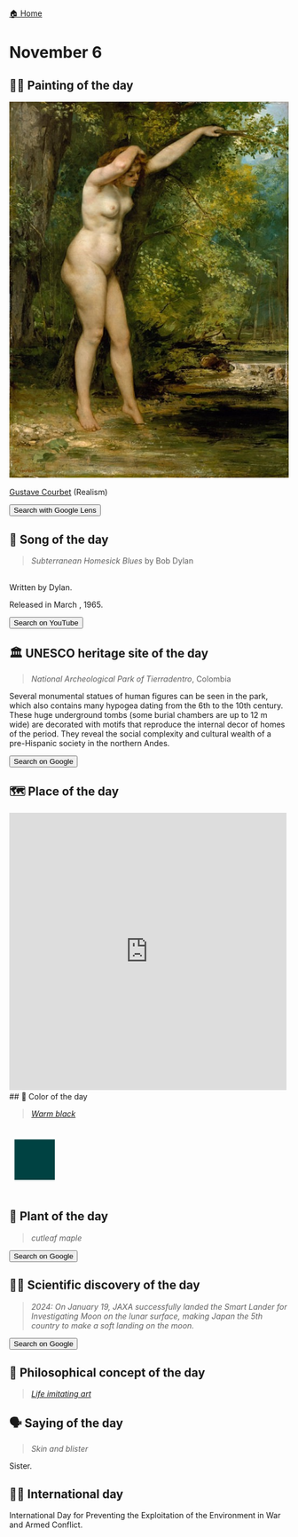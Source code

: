 
[🏠 Home](../../index.md)

# November 6

## 🧑‍🎨 Painting of the day

<img width="600" src="../img/Gustave_Courbet_5.jpg">

[Gustave Courbet](https://en.wikipedia.org/wiki/Gustave_Courbet) (Realism)

<button class="btn btn-success"
onclick=" window.open('https://lens.google.com/uploadbyurl?url=https://iretes.github.io/one-a-day/data/img/Gustave_Courbet_5.jpg','_blank')">
Search with Google Lens
</button>

## 🎼 Song of the day

> *Subterranean Homesick Blues*
by Bob Dylan

<br />Written by Dylan.

Released in March , 1965.

<button class="btn btn-success"
onclick=" window.open('http://www.youtube.com/search?q=Subterranean Homesick Blues by Bob Dylan','_blank')">
Search on YouTube
</button>

## 🏛️ UNESCO heritage site of the day

> *National Archeological Park of Tierradentro*, Colombia

<p>Several monumental statues of human figures can be seen in the park, which also contains many hypogea dating from the 6th to the 10th century. These huge underground tombs (some burial chambers are up to 12 m wide) are decorated with motifs that reproduce the internal decor of homes of the period. They reveal the social complexity and cultural wealth of a pre-Hispanic society in the northern Andes.</p>

<button class="btn btn-success"
onclick=" window.open('http://www.google.com/search?q=National Archeological Park of Tierradentro','_blank')">
Search on Google
</button>

## 🗺️ Place of the day

<iframe
src="https://www.mapcrunch.com"
name="mapcrunch"
width="500"
height="500"
allowTransparency="true"
scrolling="no"
frameborder="0"
>
</iframe>
## 🎨 Color of the day

> *[Warm black](https://en.wikipedia.org/wiki/Rich_black)*

<div style="color:#004242; font-size: 100px;">&#9632;</div>

## 🌿 Plant of the day

> *cutleaf maple*

<button class="btn btn-success"
onclick=" window.open('http://www.google.com/search?q=cutleaf maple','_blank')">
Search on Google
</button>

## 🧑‍🔬 Scientific discovery of the day

> *2024: On January 19, JAXA successfully landed the Smart Lander for Investigating Moon on the lunar surface, making Japan the 5th country to make a soft landing on the moon.*

<button class="btn btn-success"
onclick=" window.open('http://www.google.com/search?q=2024: On January 19, JAXA successfully landed the Smart Lander for Investigating Moon on the lunar surface, making Japan the 5th country to make a soft landing on the moon.','_blank')">
Search on Google
</button>

## 💭 Philosophical concept of the day

> *[Life imitating art](https://en.wikipedia.org/wiki/Life_imitating_art)*

## 🗣️ Saying of the day

> *Skin and blister*

Sister.

## 🏳️‍🌈 International day

International Day for Preventing the Exploitation of the Environment in War and Armed Conflict.